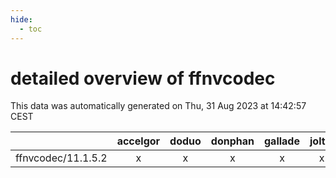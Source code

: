 ```yaml
---
hide:
  - toc
---
```


detailed overview of ffnvcodec
==============================


This data was automatically generated on Thu, 31 Aug 2023 at 14:42:57 CEST  

| |accelgor|doduo|donphan|gallade|joltik|skitty|swalot|victini|
| :---: | :---: | :---: | :---: | :---: | :---: | :---: | :---: | :---: |
|ffnvcodec/11.1.5.2|x|x|x|x|x|x|x|x|
